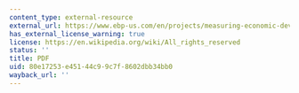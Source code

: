 ```yaml
---
content_type: external-resource
external_url: https://www.ebp-us.com/en/projects/measuring-economic-development-benefits-highway-decision-making-wisconsin-case
has_external_license_warning: true
license: https://en.wikipedia.org/wiki/All_rights_reserved
status: ''
title: PDF
uid: 80e17253-e451-44c9-9c7f-8602dbb34bb0
wayback_url: ''
---
```

